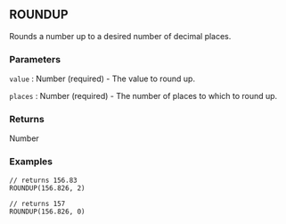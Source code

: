 ## ROUNDUP

Rounds a number up to a desired number of decimal places.

### Parameters
`value` : Number (required) - The value to round up.

`places` : Number (required) - The number of places to which to round up.

### Returns
Number

### Examples
```
// returns 156.83
ROUNDUP(156.826, 2)
```

```
// returns 157
ROUNDUP(156.826, 0)
```